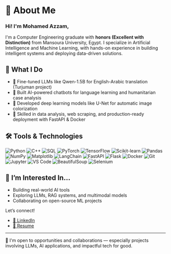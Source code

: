 # 👋 About Me

### Hi! I'm Mohamed Azzam, 
I'm a Computer Engineering graduate with **honors (Excellent with Distinction)** from Mansoura University, Egypt. I specialize in Artificial Intelligence and Machine Learning, with hands-on experience in building intelligent systems and deploying data-driven solutions.

## 🧠 What I Do

- 🤖 Fine-tuned LLMs like Qwen-1.5B for English-Arabic translation (Turjuman project)
- 💬 Built AI-powered chatbots for language learning and humanitarian case analysis
- 🎨 Developed deep learning models like U-Net for automatic image colorization
- 🧪 Skilled in data analysis, web scraping, and production-ready deployment with FastAPI & Docker

## 🛠️ Tools & Technologies

![Python](https://img.shields.io/badge/Python-3776AB?style=for-the-badge&logo=python&logoColor=white)
![C++](https://img.shields.io/badge/C++-00599C?style=for-the-badge&logo=c%2B%2B&logoColor=white)
![SQL](https://img.shields.io/badge/SQL-4479A1?style=for-the-badge&logo=postgresql&logoColor=white)
![PyTorch](https://img.shields.io/badge/PyTorch-EE4C2C?style=for-the-badge&logo=pytorch&logoColor=white)
![TensorFlow](https://img.shields.io/badge/TensorFlow-FF6F00?style=for-the-badge&logo=tensorflow&logoColor=white)
![Scikit-learn](https://img.shields.io/badge/Scikit--learn-F7931E?style=for-the-badge&logo=scikit-learn&logoColor=white)
![Pandas](https://img.shields.io/badge/Pandas-150458?style=for-the-badge&logo=pandas&logoColor=white)
![NumPy](https://img.shields.io/badge/NumPy-013243?style=for-the-badge&logo=numpy&logoColor=white)
![Matplotlib](https://img.shields.io/badge/Matplotlib-11557C?style=for-the-badge&logo=matplotlib&logoColor=white)
![LangChain](https://img.shields.io/badge/LangChain-1F2937?style=for-the-badge)
![FastAPI](https://img.shields.io/badge/FastAPI-009688?style=for-the-badge&logo=fastapi&logoColor=white)
![Flask](https://img.shields.io/badge/Flask-000000?style=for-the-badge&logo=flask&logoColor=white)
![Docker](https://img.shields.io/badge/Docker-2496ED?style=for-the-badge&logo=docker&logoColor=white)
![Git](https://img.shields.io/badge/Git-F05032?style=for-the-badge&logo=git&logoColor=white)
![Jupyter](https://img.shields.io/badge/Jupyter-F37626?style=for-the-badge&logo=jupyter&logoColor=white)
![VS Code](https://img.shields.io/badge/VS%20Code-007ACC?style=for-the-badge&logo=visual-studio-code&logoColor=white)
![BeautifulSoup](https://img.shields.io/badge/BeautifulSoup-FFC107?style=for-the-badge)
![Selenium](https://img.shields.io/badge/Selenium-43B02A?style=for-the-badge&logo=selenium&logoColor=white)



## 🚀 I’m Interested In...

- Building real-world AI tools
- Exploring LLMs, RAG systems, and multimodal models
- Collaborating on open-source ML projects


Let’s connect!
- [🔗 LinkedIn](https://www.linkedin.com/in/mohamed-azzam-61407a227/)  
- [📄 Resume](https://www.canva.com/design/DAGpfQXMKvQ/aL7jfcLFiPo3IWnyWbEbvA/view?utm_content=DAGpfQXMKvQ&utm_campaign=designshare&utm_medium=link2&utm_source=uniquelinks&utlId=h585051dcd8)

---

🚀 I'm open to opportunities and collaborations — especially projects involving LLMs, AI applications, and impactful tech for good.
